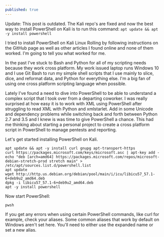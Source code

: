 ```yaml
---
published: true
---
```

Update: This post is outdated. The Kali repo's are fixed and now the best way to install PowerShell on Kali is to run this command: `apt update && apt -y install powershell`

I tried to install PowerShell on Kali Linux Rolling by following instructions on the GitHub page as well as other articles I found online and none of them worked. I'm going to tell you what worked for me.

In the past I've stuck to Bash and Python for all of my scripting needs because they work cross platform. My work issued laptop runs Windows 10 and I use Git Bash to run my simple shell scripts that I use mainly to slice, dice, and reformat data, and Python for everything else. I'm a big fan of using one cross platform scripting language when possible.

Lately I've found a need to dive into PowerShell to be able to understand a complex script that I took over from a departing coworker. I was really surprised at how easy it is to work with XML using PowerShell after struggling to read XML with Python and xmlstarlet. Add in some Unicode and dependency problems while switching back and forth between Python 2.7 and 3.5 and I knew is was time to give PowerShell a chance. This had me thinking about starting a personal project to create a cross platform script in PowerShell to manage pentests and reporting.

Let's get started installing PowerShell on Kali.

```
apt update && apt -y install curl gnupg apt-transport-https
curl https://packages.microsoft.com/keys/microsoft.asc | apt-key add -
echo "deb [arch=amd64] https://packages.microsoft.com/repos/microsoft-debian-stretch-prod stretch main" > /etc/apt/sources.list.d/powershell.list
apt update
wget http://http.us.debian.org/debian/pool/main/i/icu/libicu57_57.1-6+deb9u2_amd64.deb
dpkg -i libicu57_57.1-6+deb9u2_amd64.deb
apt -y install powershell
```

Now start PowerShell:
  
`pwsh`

If you get any errors when using certain PowerShell commands, like curl for example, check your aliases. Some common aliases that work by default on Windows aren't set here. You'll need to either use the expanded name or set a new alias.
